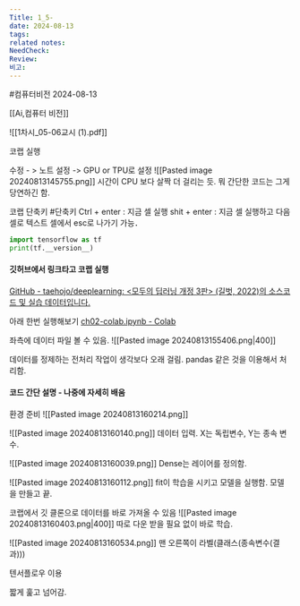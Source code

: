 ```yaml
---
Title: 1_5-
date: 2024-08-13
tags: 
related notes: 
NeedCheck: 
Review: 
비고:
---
```

#컴퓨터비전 
2024-08-13

[[Ai,컴퓨터 비전]]

![[1차시_05-06교시 (1).pdf]]

코랩 실행

수정 - > 노트 설정 -> GPU or TPU로 설정
![[Pasted image 20240813145755.png]]
시간이 CPU 보다 살짝 더 걸리는 듯. 뭐 간단한 코드는 그게 당연하긴 함.

코랩 단축키 #단축키 
Ctrl + enter : 지금 셀 실행
shit + enter : 지금 셀 실행하고 다음 셀로
텍스트 셀에서 esc로 나가기 가능．

```python
import tensorflow as tf
print(tf.__version__)
```

#### 깃허브에서 링크타고 코랩 실행
[GitHub - taehojo/deeplearning: \<모두의 딥러닝 개정 3판\> (길벗, 2022)의 소스코드 및 실습 데이터입니다.](https://github.com/taehojo/deeplearning)

아래 한번 실행해보기
[ch02-colab.ipynb - Colab](https://colab.research.google.com/github/taehojo/deeplearning/blob/master/colab/ch02-colab.ipynb)

좌측에 데이터 파일 볼 수 있음.
![[Pasted image 20240813155406.png|400]]

데이터를 정제하는 전처리 작업이 생각보다 오래 걸림.
pandas 같은 것을 이용해서 처리함.

#### 코드 간단 설명 - 나중에 자세히 배움
환경 준비
![[Pasted image 20240813160214.png]]

![[Pasted image 20240813160140.png]]
데이터 입력. X는 독립변수, Y는 종속 변수.

![[Pasted image 20240813160039.png]]
Dense는 레이어를 정의함.

![[Pasted image 20240813160112.png]]
fit이 학습을 시키고 모델을 실행함.
모델을 만들고 끝.


코랩에서 깃 클론으로 데이터를 바로 가져올 수 있음
![[Pasted image 20240813160403.png|400]]
따로 다운 받을 필요 없이 바로 학습.

![[Pasted image 20240813160534.png]]
맨 오른쪽이 라벨(클래스(종속변수(결과)))

텐서플로우 이용

짧게 훑고 넘어감.


